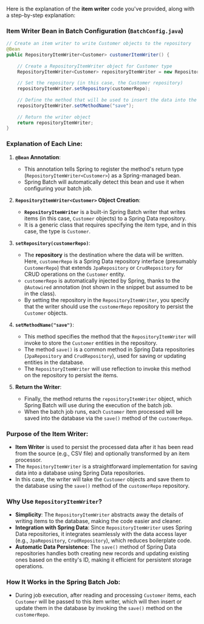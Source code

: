 Here is the explanation of the **item writer** code you've provided, along with a step-by-step explanation:

### Item Writer Bean in Batch Configuration (`BatchConfig.java`)

```java
// Create an item writer to write Customer objects to the repository
@Bean
public RepositoryItemWriter<Customer> customerItemWriter() {
    
    // Create a RepositoryItemWriter object for Customer type
    RepositoryItemWriter<Customer> repositoryItemWriter = new RepositoryItemWriter<>();
    
    // Set the repository (in this case, the Customer repository)
    repositoryItemWriter.setRepository(customerRepo);
    
    // Define the method that will be used to insert the data into the repository (in this case, "save" method)
    repositoryItemWriter.setMethodName("save");
    
    // Return the writer object
    return repositoryItemWriter;
}
```

### Explanation of Each Line:

1. **`@Bean` Annotation**:
    - This annotation tells Spring to register the method's return type (`RepositoryItemWriter<Customer>`) as a Spring-managed bean.
    - Spring Batch will automatically detect this bean and use it when configuring your batch job.

2. **`RepositoryItemWriter<Customer>` Object Creation**:
    - **`RepositoryItemWriter`** is a built-in Spring Batch writer that writes items (in this case, `Customer` objects) to a Spring Data repository.
    - It is a generic class that requires specifying the item type, and in this case, the type is `Customer`.

3. **`setRepository(customerRepo)`**:
    - The **repository** is the destination where the data will be written. Here, `customerRepo` is a Spring Data repository interface (presumably `CustomerRepo`) that extends `JpaRepository` or `CrudRepository` for CRUD operations on the `Customer` entity.
    - `customerRepo` is automatically injected by Spring, thanks to the `@Autowired` annotation (not shown in the snippet but assumed to be in the class).
    - By setting the repository in the `RepositoryItemWriter`, you specify that the writer should use the `customerRepo` repository to persist the `Customer` objects.

4. **`setMethodName("save")`**:
    - This method specifies the method that the `RepositoryItemWriter` will invoke to store the `Customer` entities in the repository.
    - The method `save()` is a common method in Spring Data repositories (`JpaRepository` and `CrudRepository`), used for saving or updating entities in the database.
    - The `RepositoryItemWriter` will use reflection to invoke this method on the repository to persist the items.

5. **Return the Writer**:
    - Finally, the method returns the `repositoryItemWriter` object, which Spring Batch will use during the execution of the batch job.
    - When the batch job runs, each `Customer` item processed will be saved into the database via the `save()` method of the `customerRepo`.

### Purpose of the Item Writer:

- **Item Writer** is used to persist the processed data after it has been read from the source (e.g., CSV file) and optionally transformed by an item processor.
- The `RepositoryItemWriter` is a straightforward implementation for saving data into a database using Spring Data repositories.
- In this case, the writer will take the `Customer` objects and save them to the database using the `save()` method of the `customerRepo` repository.

### Why Use `RepositoryItemWriter`?

- **Simplicity**: The `RepositoryItemWriter` abstracts away the details of writing items to the database, making the code easier and cleaner.
- **Integration with Spring Data**: Since `RepositoryItemWriter` uses Spring Data repositories, it integrates seamlessly with the data access layer (e.g., `JpaRepository`, `CrudRepository`), which reduces boilerplate code.
- **Automatic Data Persistence**: The `save()` method of Spring Data repositories handles both creating new records and updating existing ones based on the entity's ID, making it efficient for persistent storage operations.

### How It Works in the Spring Batch Job:

- During job execution, after reading and processing `Customer` items, each `Customer` will be passed to this item writer, which will then insert or update them in the database by invoking the `save()` method on the `customerRepo`.
